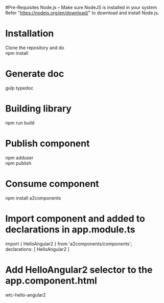 #Pre-Requisites
Node.js – Make sure NodeJS is installed in your system </br>
Refer "https://nodejs.org/en/download/" to download and install Node.js. </br>

# Installation
Clone the repository and do </br>
npm install </br>

# Generate doc
gulp typedoc </br>

# Building library
npm run build </br>

# Publish component
npm adduser </br>
npm publish </br>

# Consume component
npm install a2components </br>

# Import component and added to declarations in app.module.ts
import { HelloAngular2 } from 'a2components/components'; </br>
declarations: [
    HelloAngular2 
  ] </br>

# Add HelloAngular2 selector to the app.component.html
wtc-hello-angular2